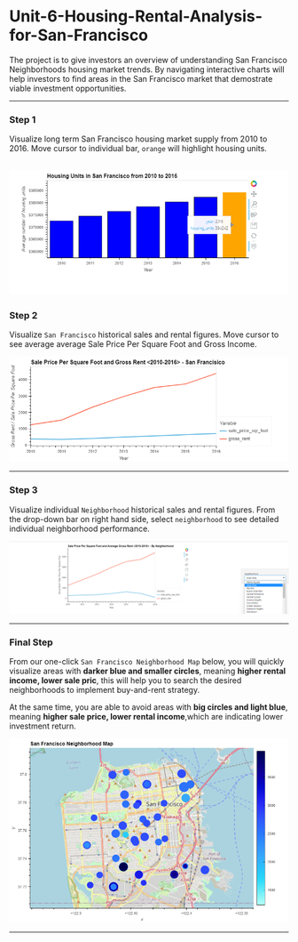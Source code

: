 # Unit-6-Housing-Rental-Analysis-for-San-Francisco

The project is to give investors an overview of understanding San Francisco Neighborhoods housing market trends. By navigating interactive charts will help investors to find areas in the San Francisco market that demostrate viable investment opportunities.

---

### Step 1

Visualize long term San Francisco housing market supply from 2010 to 2016.
Move cursor to individual bar, `orange` will highlight housing units.

![housing_units_by_year](Images/housing_units_by_year.png)
---

### Step 2

Visualize `San Francisco` historical sales and rental figures. Move cursor to see average average Sale Price Per Square Foot and Gross Income.

![San Francisco](Images/prices_square_foot_by_year_chart.png)

---
### Step 3
Visualize individual `Neighborhood` historical sales and rental figures. From the drop-down bar on right hand side, select `neighborhood`  to see detailed individual neighborhood performance.

![Neibhborhood](Images/prices_by_year_by_neighborhood_chart.png)

---
### Final Step

From our one-click `San Francisco Neighborhood Map` below, you will quickly visualize areas with **darker blue and smaller circles**, meaning **higher rental income, lower sale pric**, this will help you to search the desired neighborhoods to implement buy-and-rent strategy. 

At the same time, you are able to avoid areas with **big circles and light blue**, meaning **higher sale price, lower rental income**,which are indicating lower investment return.

![Neibhborhood](Images/all_neighborhoods_df_chart.png)

---

